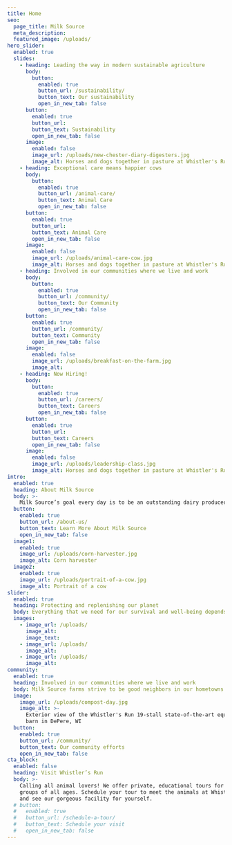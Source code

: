 ```yaml
---
title: Home
seo:
  page_title: Milk Source
  meta_description:
  featured_image: /uploads/
hero_slider:
  enabled: true
  slides: 
    - heading: Leading the way in modern sustainable agriculture
      body:
        button:
          enabled: true
          button_url: /sustainability/
          button_text: Our sustainability
          open_in_new_tab: false
      button:
        enabled: true
        button_url: 
        button_text: Sustainability
        open_in_new_tab: false
      image:
        enabled: false
        image_url: /uploads/new-chester-diary-digesters.jpg
        image_alt: Horses and dogs together in pasture at Whistler's Run
    - heading: Exceptional care means happier cows
      body:
        button:
          enabled: true
          button_url: /animal-care/
          button_text: Animal Care
          open_in_new_tab: false
      button:
        enabled: true
        button_url:
        button_text: Animal Care
        open_in_new_tab: false
      image:
        enabled: false
        image_url: /uploads/animal-care-cow.jpg
        image_alt: Horses and dogs together in pasture at Whistler's Run
    - heading: Involved in our communities where we live and work
      body:
        button:
          enabled: true
          button_url: /community/
          button_text: Our Community
          open_in_new_tab: false
      button:
        enabled: true
        button_url: /community/
        button_text: Community
        open_in_new_tab: false
      image:
        enabled: false
        image_url: /uploads/breakfast-on-the-farm.jpg
        image_alt:
    - heading: Now Hiring!
      body:
        button:
          enabled: true
          button_url: /careers/
          button_text: Careers
          open_in_new_tab: false
      button:
        enabled: true
        button_url: 
        button_text: Careers
        open_in_new_tab: false
      image:
        enabled: false
        image_url: /uploads/leadership-class.jpg
        image_alt: Horses and dogs together in pasture at Whistler's Run
intro:
  enabled: true
  heading: About Milk Source
  body: >-
    Milk Source’s goal every day is to be an outstanding dairy producer through exceptional care of animals, sustainable practices, environmental accountability and constant attention to detail. We are proud of our honest and considerate work force, and have earned a reputation as a rewarding place to work.
  button:
    enabled: true
    button_url: /about-us/
    button_text: Learn More About Milk Source
    open_in_new_tab: false
  image1:
    enabled: true
    image_url: /uploads/corn-harvester.jpg
    image_alt: Corn harvester
  image2:
    enabled: true
    image_url: /uploads/portrait-of-a-cow.jpg
    image_alt: Portrait of a cow
slider:
  enabled: true
  heading: Protecting and replenishing our planet
  body: Everything that we need for our survival and well-being depends, either directly or indirectly, on our natural environment. Sustainability creates and maintains the conditions under which humans and nature can exist in productive harmony, that permit fulfilling the social, economic and other requirements of present and future generations.
  images:
    - image_url: /uploads/
      image_alt:
      image_text:
    - image_url: /uploads/
      image_alt:
    - image_url: /uploads/
      image_alt: 
community:
  enabled: true
  heading: Involved in our communities where we live and work
  body: Milk Source farms strive to be good neighbors in our hometowns. We work alongside local food pantries, service groups, emergency service providers and other organizations to ensure the continued vitality of our communities. We foster agricultural transparency by offering free tours to our neighbors, local residents and their guests as well as sponsoring larger-scale public events, such as our annual “Salute to Cows Nights” with Minor League Baseball’s Wisconsin Timber Rattlers.
  image:
    image_url: /uploads/compost-day.jpg
    image_alt: >-
      Exterior view of the Whistler's Run 19-stall state-of-the-art equestrian
      barn in DePere, WI
  button:
    enabled: true
    button_url: /community/
    button_text: Our community efforts
    open_in_new_tab: false
cta_block:
  enabled: false
  heading: Visit Whistler’s Run
  body: >-
    Calling all animal lovers! We offer private, educational tours for small
    groups of all ages. Schedule your tour to meet the animals at Whistler’s Run
    and see our gorgeous facility for yourself.
  # button:
  #   enabled: true
  #   button_url: /schedule-a-tour/
  #   button_text: Schedule your visit
  #   open_in_new_tab: false
---
```

